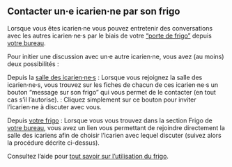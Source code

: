 ## Contacter un·e icarien·ne par son frigo

Lorsque vous êtes icarien·ne vous pouvez entretenir des conversations avec les autres icarien·ne·s par le biais de votre [“porte de frigo”](bureau/frigo) depuis [votre bureau](bureau/home).

Pour initier une discussion avec un·e autre icarien·ne, vous avez (au moins) deux possibilités :

Depuis la [salle des icarien·ne·s](overview/icariens)
: Lorsque vous rejoignez la salle des icarien·ne·s, vous trouvez sur les fiches de chacun de ces icarien·ne·s un bouton “message sur son frigo” qui vous permet de le contacter (en tout cas s’il l’autorise).
: Cliquez simplement sur ce bouton pour inviter l’icarien·ne à discuter avec vous.

Depuis [votre frigo](bureau/frigo)
: Lorsque vous vous trouvez dans la section Frigo de [votre bureau](bureau/home), vous avez un lien vous permettant de rejoindre directement la salle des icariens afin de choisir l’icarien avec lequel discuter (suivez alors la procédure décrite ci-dessus).

Consultez l’aide pour [tout savoir sur l’utilisation du frigo](aide/fiche?aid=500).
